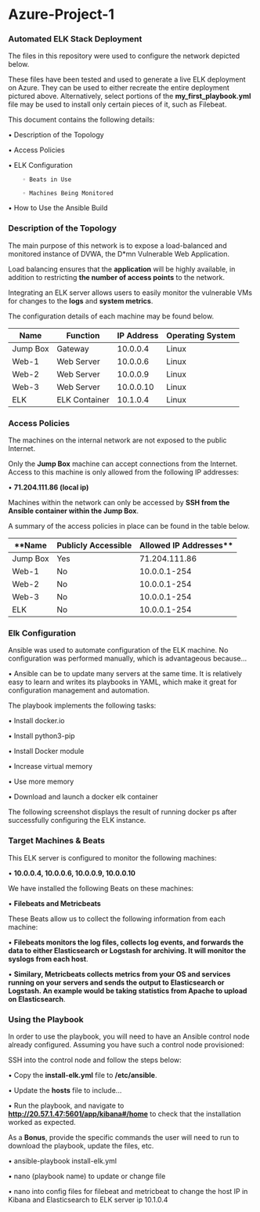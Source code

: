 # Azure-Project-1

### Automated ELK Stack Deployment

The files in this repository were used to configure the network depicted below.







These files have been tested and used to generate a live ELK deployment on Azure. They can be used to either recreate the entire deployment pictured above. Alternatively, select portions of the **my_first_playbook.yml** file may be used to install only certain pieces of it, such as Filebeat.
      
This document contains the following details:
   
   • Description of the Topology
    
   • Access Policies 
   
   • ELK Configuration 
        
        ◦ Beats in Use 
        
        ◦ Machines Being Monitored 
   
   • How to Use the Ansible Build 

### Description of the Topology

The main purpose of this network is to expose a load-balanced and monitored instance of DVWA, the D*mn Vulnerable Web Application.

Load balancing ensures that the **application** will be highly available, in addition to restricting **the number of access points** to the network.
      
Integrating an ELK server allows users to easily monitor the vulnerable VMs for changes to the **logs** and **system metrics**.
      
The configuration details of each machine may be found below. 

| Name    |Function | IP Address | Operating System |
| ---|--- | --- | --- |
| Jump Box | Gateway | 10.0.0.4 | Linux |
| Web-1 | Web Server | 10.0.0.6 | Linux |
| Web-2 | Web Server | 10.0.0.9 | Linux |
| Web-3 | Web Server | 10.0.0.10 | Linux |
| ELK | ELK Container | 10.1.0.4 | Linux |


### Access Policies

The machines on the internal network are not exposed to the public Internet.

Only the **Jump Box** machine can accept connections from the Internet. Access to this machine is only allowed from the following IP addresses:
    
   • **71.204.111.86 (local ip)**

Machines within the network can only be accessed by **SSH from the Ansible container within the Jump Box**.
      
A summary of the access policies in place can be found in the table below.

| **Name | Publicly Accessible | Allowed IP Addresses** |
| --- | --- | --- |
| Jump Box | Yes | 71.204.111.86 |
| Web-1 | No | 10.0.0.1-254 |
| Web-2 | No | 10.0.0.1-254 |
| Web-3 | No | 10.0.0.1-254 |
| ELK | No | 10.0.0.1-254 |


### Elk Configuration

Ansible was used to automate configuration of the ELK machine. No configuration was performed manually, which is advantageous because...
    
   • Ansible can be to update many servers at the same time. It is relatively easy to learn and writes its playbooks in YAML, which make it great for configuration management and automation.

The playbook implements the following tasks:
    
   • Install docker.io
    
   • Install python3-pip
    
   • Install Docker module
    
   • Increase virtual memory
    
   • Use more memory
    
   • Download and launch a docker elk container

The following screenshot displays the result of running docker ps after successfully configuring the ELK instance.


### Target Machines & Beats

This ELK server is configured to monitor the following machines:
    
   • **10.0.0.4, 10.0.0.6, 10.0.0.9, 10.0.0.10** 

We have installed the following Beats on these machines:
    
   • **Filebeats and Metricbeats**
   
These Beats allow us to collect the following information from each machine:
    
   • **Filebeats monitors the log files, collects log events, and forwards the data to either           Elasticsearch or Logstash for archiving. It will monitor the syslogs from each host**.
    
   • **Similary, Metricbeats collects metrics from your OS and services running on your servers and sends the output to Elasticsearch or Logstash. An example would be taking statistics from Apache to upload on Elasticsearch**.

### Using the Playbook

In order to use the playbook, you will need to have an Ansible control node already configured. Assuming you have such a control node provisioned:

SSH into the control node and follow the steps below:
    
   • Copy the **install-elk.yml** file to **/etc/ansible**. 
   
   • Update the **hosts** file to include... 
  
   • Run the playbook, and navigate to **http://20.57.1.47:5601/app/kibana#/home** to check that the installation worked as expected. 
       


As a **Bonus**, provide the specific commands the user will need to run to download the playbook, update the files, etc.
    
   • ansible-playbook install-elk.yml
    
   • nano (playbook name) to update or change file
    
   • nano into config files for filebeat and metricbeat to change the host IP in Kibana and Elasticsearch to ELK server ip 10.1.0.4
